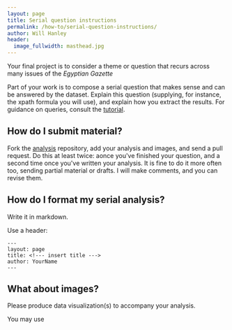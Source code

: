 ```yaml
---
layout: page
title: Serial question instructions
permalink: /how-to/serial-question-instructions/
author: Will Hanley
header:
  image_fullwidth: masthead.jpg
---
```

Your final project is to consider a theme or question that recurs across many issues of the *Egyptian Gazette*

Part of your work is to compose a serial question that makes sense and can be answered by the dataset. Explain this question (supplying, for instance, the xpath formula you will use), and explain how you extract the results. For guidance on queries, consult the [tutorial](query-instructions).

## How do I submit material?

Fork the [analysis](https://github.com/dig-eg-gaz/analysis) repository, add your analysis and images, and send a pull request. Do this at least twice: aonce you've finished your question, and a second time once you've written your analysis. It is fine to do it more often too, sending partial material or drafts. I will make comments, and you can revise them.

## How do I format my serial analysis?

Write it in markdown.

Use a header:

```
---
layout: page
title: <!--- insert title --->
author: YourName
---
```

## What about images?

Please produce data visualization(s) to accompany your analysis.

You may use 
